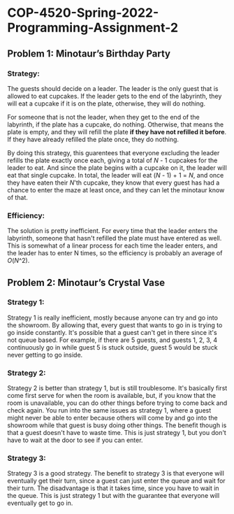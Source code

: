 # COP-4520-Spring-2022-Programming-Assignment-2

## Problem 1: Minotaur’s Birthday Party

### Strategy:
The guests should decide on a leader. The leader is the only guest that is allowed to eat cupcakes. If the leader gets to the end of the labyrinth, they will eat a cupcake if it is on the plate, otherwise, they will do nothing.

For someone that is not the leader, when they get to the end of the labyrinth, if the plate has a cupcake, do nothing. Otherwise, that means the plate is empty, and they will refill the plate **if they have not refilled it before**. If they have already refilled the plate once, they do nothing.

By doing this strategy, this guarentees that everyone excluding the leader refills the plate exactly once each, giving a total of _N_ - 1 cupcakes for the leader to eat. And since the plate begins with a cupcake on it, the leader will eat that single cupcake. In total, the leader will eat (_N_ - 1) + 1 = _N_, and once they have eaten their _N_'th cupcake, they know that every guest has had a chance to enter the maze at least once, and they can let the minotaur know of that.


### Efficiency:
The solution is pretty inefficient. For every time that the leader enters the labyrinth, someone that hasn't refilled the plate must have entered as well. This is somewhat of a linear process for each time the leader enters, and the leader has to enter N times, so the efficiency is probably an average of _O_(_N_^2).


## Problem 2: Minotaur’s Crystal Vase

### Strategy 1:
Strategy 1 is really inefficient, mostly because anyone can try and go into the showroom. By allowing that, every guest that wants to go in is trying to go inside constantly. It's possible that a guest can't get in there since it's not queue based. For example, if there are 5 guests, and guests 1, 2, 3, 4 continuously go in while guest 5 is stuck outside, guest 5 would be stuck never getting to go inside.

### Strategy 2:
Strategy 2 is better than strategy 1, but is still troublesome. It's basically first come first serve for when the room is available, but, if you know that the room is unavailable, you can do other things before trying to come back and check again. You run into the same issues as strategy 1, where a guest might never be able to enter because others will come by and go into the showroom while that guest is busy doing other things. The benefit though is that a guest doesn't have to waste time. This is just strategy 1, but you don't have to wait at the door to see if you can enter.

### Strategy 3:
Strategy 3 is a good strategy. The benefit to strategy 3 is that everyone will eventually get their turn, since a guest can just enter the queue and wait for their turn. The disadvantage is that it takes time, since you have to wait in the queue. This is just strategy 1 but with the guarantee that everyone will eventually get to go in.
